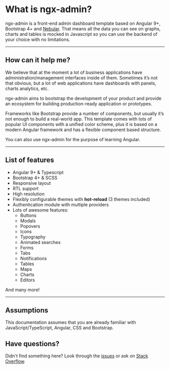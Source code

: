 # What is ngx-admin?

ngx-admin is a front-end admin dashboard template based on Angular 9+, Bootstrap 4+ and <a href="https://akveo.github.io/nebular?utm_campaign=nebular%20-%20home%20-%20ngx_admin%20docs&utm_source=ngx_admin&utm_medium=referral&utm_content=docs_getting_started" target="_blank">Nebular</a>. That means all the data you can see on graphs, charts and tables is mocked in Javascript so you can use the backend of your choice with no limitations.
<hr>

## How can it help me?

We believe that at the moment a lot of business applications have administration/management interfaces inside of them. Sometimes it’s not that obvious, but a lot of web applications have dashboards with panels, charts analytics, etc.


ngx-admin aims to bootstrap the development of your product and provide an ecosystem for building production-ready application or prototypes.

Frameworks like Bootstrap provide a number of components, but usually it’s not enough to build a real-world app. This template comes with lots of popular UI components with a unified color scheme, plus it is based on a modern Angular framework and has a flexible component based structure.

You can also use ngx-admin for the purpose of learning Angular.
<hr>

## List of features

- Angular 9+ & Typescript
- Bootstrap 4+ & SCSS
- Responsive layout
- RTL support
- High resolution
- Flexibly configurable themes with **hot-reload** (3 themes included)
- Authentication module with multiple providers
- Lots of awesome features:
  - Buttons
  - Modals
  - Popovers
  - Icons
  - Typography
  - Animated searches
  - Forms
  - Tabs
  - Notifications
  - Tables
  - Maps
  - Charts
  - Editors
  
And many more!
<hr>

## Assumptions

This documentation assumes that you are already familiar with JavaScript/TypeScript, Angular, CSS and Bootstrap.

## Have questions?
Didn't find something here? Look through the <a href="https://github.com/akveo/ngx-admin/issues" target="_blank">issues</a> or ask on <a href="https://stackoverflow.com/questions/ask" target="_blank">Stack Overflow</a>.
